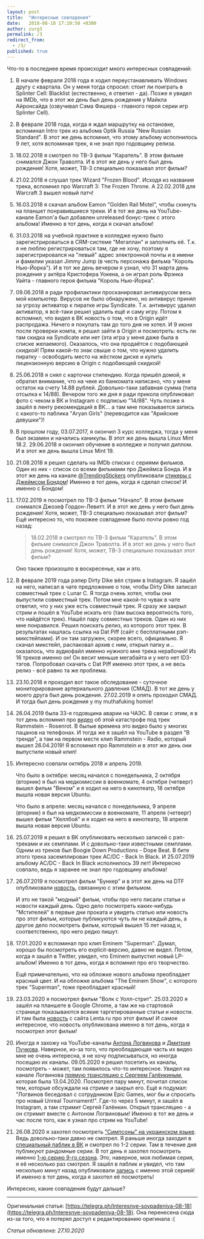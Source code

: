 ```yaml
---
layout: post
title:  "Интересные совпадения"
date:   2018-08-18 17:20:50 +0300
author: zurg3
permalink: /3
redirect_from:
  - /3/
published: true
---
```

Что-то в последнее время происходит много интересных совпадений:
1. В начале февраля 2018 года я ходил переустанавливать Windows другу с квартала. Он у меня тогда спросил: стоит ли поиграть в Splinter Cell: Blacklist (естественно, я ответил - да). Позже я увидел на IMDb, что в этот же день был день рождения у Майкла Айронсайда (озвучивал Сэма Фишера - главного героя серии игр Splinter Cell).

2. В феврале 2018 года, когда я ждал маршрутку на остановке, вспоминал Intro трек из альбома Optik Russia "New Russian Standard". В этот же день вспомнил, что этому альбому исполнилось 9 лет, хотя вспоминая трек, я не знал про годовщину релиза.

3. 18.02.2018 я смотрел по ТВ-3 фильм "Каратель". В этом фильме снимался Джон Траволта. И в этот же день у него был день рождения! Хотя, может, ТВ-3 специально показывал этот фильм?

4. 21.02.2018 я слушал трек Wizard "Frozen Blood". Исходя из названия трека, вспомнил про Warcraft 3: The Frozen Throne. А 22.02.2018 для Warcraft 3 вышел новый патч!

5. 16.03.2018 я скачал альбом Eamon "Golden Rail Motel", чтобы скинуть на планшет понравившиеся треки. И в тот же день на YouTube-канале Eamon'а был добавлен unreleased бонус-трек с этого альбома! Именно в тот день, когда я скачал альбом!

6. 31.03.2018 на учебной практике в колледже нужно было зарегистрироваться в CRM-системе "Мегаплан" и заполнить её. Т.к. я не люблю регистрироваться там, где не хочу, поэтому я зарегистрировался на "левый" адрес электронной почты и в имени и фамилии указал Jimmy Jump (в честь персонажа фильма "Король Нью-Йорка"). И в тот же день вечером я узнал, что 31 марта день рождения у актёра Кристофера Уокена, а он играл роль Фрэнка Уайта - главного героя фильма "Король Нью-Йорка".

7. 09.06.2018 я ради профилактики просканировал антивирусом весь мой компьютер. Вирусов не было обнаружено, но антивирус принял за угрозу активатор к пиратке игры Syndicate. Т.к. антивирус удалил активатор, я всё-таки решил удалить ещё и саму игру. Потом я вспомнил, что видел в ВК новость о том, что в Origin идёт распродажа. Ничего я покупать там до того дня не хотел. И 9 июня после проверки компа, я решил зайти в Origin и посмотреть: есть ли там скидка на Syndicate или нет (эта игра у меня даже была в списке желаемого). Оказалось, что она продаётся с подобающей скидкой! Прям какой-то знак свыше о том, что нужно удалить пиратку - освободить место на жёстком диске и купить лицензионную версию в Origin с подобающей скидкой!

8. 25.06.2018 я снял с карточки стипендию. Когда пришёл домой, я обратил внимание, что на чеке из банкомата написано, что у меня остаток на счету 14.88 рублей. Довольно-таки забавная сумма (типа отсылка к 14/88). Вечером того же дня я ради прикола опубликовал фото с чеком в ВК и Instagram с подписью "14/88". Чуть позже я зашёл в ленту рекомендаций в ВК... а там мне показывается запись с какого-то паблика "Aryan Girls" (переводится как "Арийские девушки")!

9. В прошлом году, 03.07.2017, я окончил 3 курс колледжа, тогда у меня был экзамен и начались каникулы. В этот же день вышла Linux Mint 18.2.
29.06.2018 я окончил обучение в колледже и получил диплом. И в этот же день вышла Linux Mint 19.

10. 21.08.2018 я решил сделать на IMDb списки с сериями фильмов. Один из них - список со всеми фильмами про Джеймса Бонда. И в этот же день на канале [@TrendingStickers](https://t.me/TrendingStickers) опубликовали [стикеры с Джеймсом Бондом](https://t.me/TrendingStickers/656)! Именно в тот день, когда я сделал список! И именно с Бондом!

11. 17.02.2019 я посмотрел по ТВ-3 фильм "Начало". В этом фильме снимался Джозеф Гордон-Левитт. И в этот же день у него был день рождения! Хотя, может, ТВ-3 специально показывал этот фильм?
Ещё интересно то, что похожее совпадение было почти ровно год назад:

    > 18.02.2018 я смотрел по ТВ-3 фильм “Каратель”. В этом фильме снимался Джон Траволта. И в этот же день у него был день рождения! Хотя, может, ТВ-3 специально показывал этот фильм?

    Оно также произошло в воскресенье, как и это.

12. В феврале 2019 года рэпер Dirty Dike вёл стрим в Instagram. Я зашёл на него, написал в чате предложение о том, чтобы Dirty Dike записал совместный трек с Lunar C. Я тогда очень хотел, чтобы они выпустили совместный трек. Потом мне какой-то чувак в чате ответил, что у них уже есть совместный трек. Я сразу же закрыл стрим и пошёл в YouTube искать его (там высока вероятность того, что найдётся трек). Нашёл пару совместных треков. Один из них мне понравился. Решил поискать релиз, из которого этот трек. В результатах нашлась ссылка на Dat Piff (сайт с бесплатными рэп-микстейпами). И он там загружен, скорее всего, официально. Я скачал микстейп, распаковал архив с ним, открыл папку и... оказалось, что аудиофайл именно нужного мне трека нерабочий! Из 16 треков именно он! Он весит меньше мегабайта и у него нет ID3-тэгов. Попробовал скачать с Dat Piff именно этот трек, а не весь релиз - всё равно та же проблема.

13. 23.10.2018 я проходил вот такое обследование - суточное мониторирование артериального давления (СМАД). В тот же день у моего друга был день рождения. 27.02.2019 я опять проходил СМАД. И тогда был день рождения у my muthafuking homie!

14. 26.04.2019 была 33-я годовщина аварии на ЧАЭС. В связи с этим, я в тот день вспомнил про [видео](https://youtu.be/ja5k5eoUQD8) об этой катастрофе под трек Rammstein - Rosenrot. В былые времена это видео было у многих пацанов на телефонах. И тогда же я зашёл на YouTube в раздел "В тренде", а там на первом месте клип Rammstein - Radio, который вышел 26.04.2019! Я вспомнил про Rammstein и в этот же день они выпустили новый клип!

15. Интересно совпали октябрь 2018 и апрель 2019.

    Что было в октябре: месяц начался с понедельника, 2 октября (вторник) я был на медкомиссии в военкомате, 4 октября (четверг) вышел фильм "Веном" и я ходил на него в кинотеатр, 18 октября вышла новая версия Ubuntu.

    Что было в апреле: месяц начался с понедельника, 9 апреля (вторник) я был на медкомиссии в военкомате, 11 апреля (четверг) вышел фильм "Хеллбой" и я ходил на него в кинотеатр, 18 апреля вышла новая версия Ubuntu.

16. 25.07.2019 я решил в ВК опубликовать несколько записей с рэп-треками и их семплами. И с довольно-таки известными семплами. Одним из треков был Boogie Down Productions - Dope Beat. В бите этого трека засемплирован трек AC/DC - Back In Black. И 25.07.2019 альбому AC/DC - Back In Black исполнилось 39 лет! Интересно совпало, ведь я заранее не знал про годовщину альбома!

17. 26.07.2019 я посмотрел фильм "Бункер" и в этот же день на DTF опубликовали [новость](https://dtf.ru/avi/61131), связанную с этим фильмом.

    И это не такой "модный" фильм, чтобы про него писали статьи и новости каждый день. Одно дело посмотреть каких-нибудь "Мстителей" в первые дни проката и увидеть статью или новость про этот фильм, которые публикуются чуть ли не каждый день, а другое дело посмотреть фильм, который вышел 15 лет назад и, соответственно, про него редко пишут.

18. 17.01.2020 я вспоминал про клип Eminem "Superman". Думал, хорошо бы посмотреть его explicit-версию, давно не видел. Потом, когда я зашёл в Twitter, увидел, что Eminem выпустил новый LP-альбом! Именно в тот день, когда я вспомнил про его творчество.

    Ещё примечательно, что на обложке нового альбома преобладает красный цвет. И на обложке альбома "The Eminem Show", с которого трек "Superman", тоже преобладает красный!

19. 23.03.2020 я посмотрел фильм "Волк с Уолл-стрит". 25.03.2020 я зашёл на планшете в Google Chrome, а там же на стартовой странице показываются всякие таргетированные статьи и новости. И там была [новость](https://lenta.ru/news/2020/03/23/matperemat/) с сайта Lenta.ru про этот фильм! И самое интересное, что новость опубликована именно в тот день, когда я посмотрел этот фильм!

20. Иногда я захожу на YouTube-каналы [Антона Логвинова](https://www.youtube.com/user/fxigr1) и [Дмитрия Пучкова](https://www.youtube.com/user/Fletcher2008). Наверное, из-за того, что преобладающая часть их видео мне не очень интересна, я не хочу подписываться, но иногда посещаю их каналы. 09.05.2020 я решил посетить их каналы, посмотреть - может, там появилось что-то интересное. Увидел на канале Логвинова [прямую трансляцию с Сергеем Галёнкиным](https://youtu.be/nWEKp3Y09tU), которая была 13.04.2020. Посмотрел пару минут, почитал список тем, которые обсуждали на стриме и закрыл его. Ещё я подумал: "Логвинов беседовал с сотрудником Epic Games, мог бы и спросить про новый Unreal Tournament!". Где-то через 5 минут, я зашёл в Instagram, а там стримит Сергей Галёнкин. Открыл трансляцию - а он стримит вместе с Антоном Логвиновым! Именно в тот же день и час после того, как я узнал про стрим на YouTube!

21. 26.08.2020 я захотел посмотреть ["Симпсоны" на украинском языке](https://t.me/zurg3channel/4192). Ведь довольно-таки давно не смотрел. Я раньше иногда заходил в [специальный паблик в ВК](https://vk.com/simpsonsua) и смотрел по 1-2 серии. Там в течение дня публикуют рандомные серии. В тот день я захотел посмотреть именно [1-ю серию 9-го сезона](https://www.imdb.com/title/tt0701230/). Это, наверное, моя любимая серия, я её несколько раз смотрел. Я зашёл в паблик и увидел, что там несколько минут назад опубликовали [запись](https://vk.com/wall-31481979_292618) с именно этой серией! И именно в тот день, когда я захотел её посмотреть!

Интересно, какие совпадения будут дальше?

-----

Оригинальная статья: [https://telegra.ph/Interesnye-sovpadeniya-08-18](https://telegra.ph/Interesnye-sovpadeniya-08-18).
Она перенесена сюда из-за того, что я потерял доступ к редактированию оригинала :(

*Статья обновлена: 27.10.2020*
